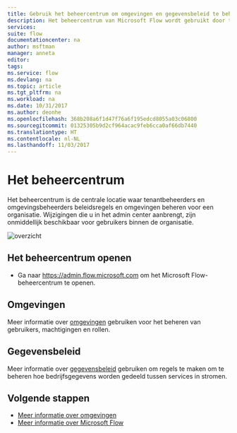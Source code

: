```yaml
---
title: Gebruik het beheercentrum om omgevingen en gegevensbeleid te beheren. | Microsoft Docs
description: Het beheercentrum van Microsoft Flow wordt gebruikt door tenant- en omgevingsbeheerders om beleidsregels voor omgevingen voor Microsoft Flow-implementaties te beheren.
services: 
suite: flow
documentationcenter: na
author: msftman
manager: anneta
editor: 
tags: 
ms.service: flow
ms.devlang: na
ms.topic: article
ms.tgt_pltfrm: na
ms.workload: na
ms.date: 10/31/2017
ms.author: deonhe
ms.openlocfilehash: 368b208a6f1d47f76a6f195edcd8055a03c06800
ms.sourcegitcommit: 01325305b9d2cf964acac9feb6cca0af66db7440
ms.translationtype: HT
ms.contentlocale: nl-NL
ms.lasthandoff: 11/03/2017
---
```

# <a name="the-admin-center"></a>Het beheercentrum

Het beheercentrum is de centrale locatie waar tenantbeheerders en omgevingsbeheerders beleidsregels en omgevingen beheren voor een organisatie. Wijzigingen die u in het admin center aanbrengt, zijn onmiddellijk beschikbaar voor gebruikers binnen de organisatie.

![overzicht](./media/admin-center-introduction/overview.png)

## <a name="access-the-admin-center"></a>Het beheercentrum openen

* Ga naar https://admin.flow.microsoft.com om het Microsoft Flow-beheercentrum te openen.

## <a name="environments"></a>Omgevingen

Meer informatie over [omgevingen](environments-overview-admin.md) gebruiken voor het beheren van gebruikers, machtigingen en rollen.

## <a name="data-policies"></a>Gegevensbeleid

Meer informatie over [gegevensbeleid](prevent-data-loss.md) gebruiken om regels te maken om te beheren hoe bedrijfsgegevens worden gedeeld tussen services in stromen.

## <a name="next-steps"></a>Volgende stappen

* [Meer informatie over omgevingen](environments-overview-admin.md)
* [Meer informatie over Microsoft Flow](getting-started.md)
